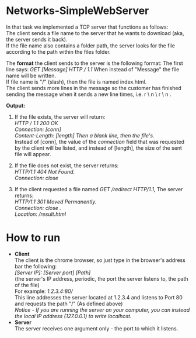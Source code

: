 # Networks-SimpleWebServer   
In that task we implemented a TCP server that functions as follows:  
The client sends a file name to the server that he wants to download (aka, the server sends it back).  
If the file name also contains a folder path, the server looks for the file according to the path within the files folder.  

The **format** the client sends to the server is the following format:
The first line says: *GET [Message] HTTP / 1.1*
When instead of "Message" the file name will be written.  
If file name is "/" (slash), then the file is named index.html.  
The client sends more lines in the message so the customer has finished sending the message when it sends a new line times, i.e. r \ n \ r \ n \.  

**Output:**  
1. If the file exists, the server will return:  
  *HTTP / 1.1 200 OK  
  Connection: [conn]   
  Content-Length: [length]
  Then a blank line, then the file's.*  
  Instead of [conn], the value of the *connection* field that was requested by the client will be listed, and instead of        [length], the size of the sent file will appear.

2. If the file does not exist, the server returns:  
  *HTTP/1.1 404 Not Found.  
  Connection: close*

3. If the client requested a file named *GET /redirect HTTP/1.1*, The server returns:    
  *HTTP/1.1 301 Moved Permanently.  
  Connection: close .   
  Location: /result.html*  
  
# How to run
* **Client**      
The client is the chrome browser, so just type in the browser's address bar the following:   
*[Server IP]:* *[Server port]* *[Path]*   
(the server's IP address, periodic, the port the server listens to, the path of the file)     
For example: *1.2.3.4:80/*   
This line addresses the server located at 1.2.3.4 and listens to Port 80 and requests the path "/"
(As defined above)  
*Notice - If you are running the server on your computer, you can instead the local IP address (127.0.0.1) to write localhost.*  
* **Server**      
The server receives one argument only - the port to which it listens.
